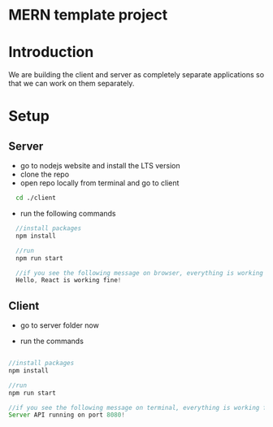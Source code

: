 # MERN template project

# Introduction
We are building the client and server as completely separate applications so that we can work on them separately.

# Setup

## Server
- go to nodejs website and install the LTS version
- clone the repo
- open repo locally from terminal and go to client
```bash
  cd ./client
```
- run the following commands
```js
  //install packages
  npm install

  //run
  npm run start

  //if you see the following message on browser, everything is working fine
  Hello, React is working fine!
```

## Client

- go to server folder now

- run the commands
```js

//install packages
npm install

//run
npm run start

//if you see the following message on terminal, everything is working fine
Server API running on port 8080!
```

